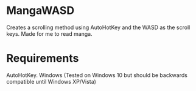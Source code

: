 # MangaWASD
Creates a scrolling method using AutoHotKey and the WASD as the scroll keys. Made for me to read manga.

# Requirements
AutoHotKey.
Windows (Tested on Windows 10 but should be backwards compatible until Windows XP/Vista)

